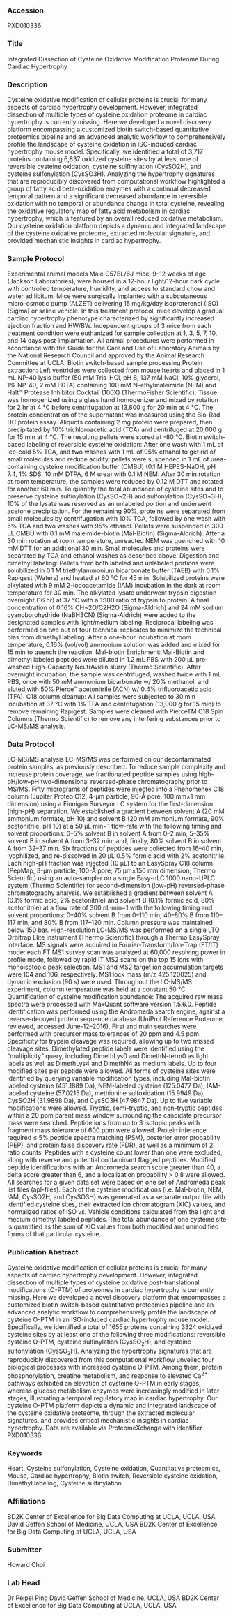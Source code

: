 ### Accession
PXD010336

### Title
Integrated Dissection of Cysteine Oxidative Modification Proteome During Cardiac Hypertrophy

### Description
Cysteine oxidative modification of cellular proteins is crucial for many aspects of cardiac hypertrophy development. However, integrated dissection of multiple types of cysteine oxidation proteome in cardiac hypertrophy is currently missing. Here we developed a novel discovery platform encompassing a customized biotin switch-based quantitative proteomics pipeline and an advanced analytic workflow to comprehensively profile the landscape of cysteine oxidation in ISO-induced cardiac hypertrophy mouse model. Specifically, we identified a total of 3,717 proteins containing 6,837 oxidized cysteine sites by at least one of reversible cysteine oxidation, cysteine sulfinylation (CysSO2H), and cysteine sulfonylation (CysSO3H). Analyzing the hypertrophy signatures that are reproducibly discovered from computational workflow highlighted a group of fatty acid beta-oxidation enzymes with a continual decreased temporal pattern and a significant decreased abundance in reversible oxidation with no temporal or abundance change in total cysteine, revealing the oxidative regulatory map of fatty acid metabolism in cardiac hypertrophy, which is featured by an overall reduced oxidative metabolism. Our cysteine oxidation platform depicts a dynamic and integrated landscape of the cysteine oxidative proteome, extracted molecular signature, and provided mechanistic insights in cardiac hypertrophy.

### Sample Protocol
Experimental animal models Male C57BL/6J mice, 9–12 weeks of age (Jackson Laboratories), were housed in a 12-hour light/12-hour dark cycle with controlled temperature, humidity, and access to standard chow and water ad libitum. Mice were surgically implanted with a subcutaneous micro-osmotic pump (ALZET) delivering 15 mg/kg/day isoproterenol (ISO) (Sigma) or saline vehicle. In this treatment protocol, mice develop a gradual cardiac hypertrophy phenotype characterized by significantly increased ejection fraction and HW/BW. Independent groups of 3 mice from each treatment condition were euthanized  for sample collection at 1, 3, 5, 7, 10, and 14 days post-implantation. All animal procedures were performed in accordance with the Guide for the Care and Use of Laboratory Animals by the National Research Council and approved by the Animal Research Committee at UCLA.  Biotin switch-based sample processing Protein extraction: Left ventricles were collected from mouse hearts and placed in 1 mL NP-40 lysis buffer (50 mM Tris–HCl, pH 8, 137 mM NaCl, 10% glycerol, 1% NP-40, 2 mM EDTA) containing 100 mM N-ethylmaleimide (NEM) and Halt™ Protease Inhibitor Cocktail (100X) (ThermoFisher Scientific). Tissue was homogenized using a glass hand homogenizer and mixed by rotation for 2 hr at 4 °C before centrifugation at 13,800 g for 20 min at 4 °C. The protein concentration of the supernatant was measured using the Bio-Rad DC protein assay. Aliquots containing 2 mg protein were prepared, then precipitated by 10% trichloroacetic acid (TCA) and centrifuged at 20,000 g for 15 min at 4 °C. The resulting pellets were stored at -80 °C. Biotin switch-based labeling of reversible cysteine oxidation: After one wash with 1 mL of ice-cold 5% TCA, and two washes with 1 mL of 95% ethanol to get rid of small molecules and reduce acidity, pellets were suspended in 1 mL of urea-containing cysteine modification buffer (CMBU) (0.1 M HEPES-NaOH, pH 7.4, 1% SDS, 10 mM DTPA, 6 M urea) with 0.1 M NEM. After 30 min rotation at room temperature, the samples were reduced by 0.12 M DTT and rotated for another 60 min. To quantify the total abundance of cysteine sites and to preserve cysteine sulfinylation (CysSO¬2H) and sulfonylation (CysSO¬3H), 10% of the lysate was reserved as an unlabeled portion and underwent acetone precipitation. For the remaining 90%, proteins were separated from small molecules by centrifugation with 10% TCA, followed by one wash with 5% TCA and two washes with 95% ethanol. Pellets were suspended in 300 µL CMBU with 0.1 mM maleimide-biotin (Mal-Biotin) (Sigma-Aldrich). After a 30 min rotation at room temperature, unreacted NEM was quenched with 10 mM DTT for an additional 30 min. Small molecules and proteins were separated by TCA and ethanol washes as described above. Digestion and dimethyl labeling: Pellets from both labeled and unlabeled portions were solubilized in 0.1 M triethylammonium bicarbonate buffer (TAEB) with 0.1% Rapigest (Waters) and heated at 60 °C for 45 min. Solubilized proteins were alkylated with 9 mM 2-iodoacetamide (IAM) incubation in the dark at room temperature for 30 min. The alkylated lysate underwent trypsin digestion overnight (16 hr) at 37 °C with a 1:100 ratio of trypsin to protein. A final concentration of 0.16% CH¬2O/C2H2O (Sigma-Aldrich) and 24 mM sodium cyanoborohydride (NaBH3CN) (Sigma-Aldrich) were added to the designated samples with light/medium labeling. Reciprocal labeling was performed on two out of four technical replicates to minimize the technical bias from dimethyl labeling. After a one-hour incubation at room temperature, 0.16% (vol/vol) ammonium solution was added and mixed for 15 min to quench the reaction. Mal-biotin Enrichment: Mal-Biotin and dimethyl labeled peptides were diluted in 1.2 mL PBS with 200 µL pre-washed High-Capacity NeutrAvidin slurry (Thermo Scientific). After overnight incubation, the sample was centrifuged, washed twice with 1 mL PBS, once with 50 mM ammonium bicarbonate w/ 20% methanol, and eluted with 50% Pierce™ acetonitrile (ACN) w/ 0.4% trifluoroacetic acid (TFA). C18 column cleanup: All samples were subjected to 30 min incubation at 37 °C with 1% TFA and centrifugation (13,000 g for 15 min) to remove remaining Rapigest. Samples were cleaned with PierceTM C18 Spin Columns (Thermo Scientific) to remove any interfering substances prior to LC-MS/MS analysis.

### Data Protocol
LC-MS/MS analysis LC-MS/MS was performed on our decontaminated protein samples, as previously described. To reduce sample complexity and increase protein coverage, we fractionated peptide samples using high-pH/low–pH two-dimensional reversed-phase chromatography prior to MS/MS. Fifty micrograms of peptides were injected into a Phenomenex C18 column (Jupiter Proteo C12, 4-μm particle, 90-Å pore, 100 mm×1 mm dimension) using a Finnigan Surveyor LC system for the first-dimension (high-pH) separation. We established a gradient between solvent A (20 mM ammonium formate, pH 10) and solvent B (20 mM ammonium formate, 90% acetonitrile, pH 10) at a 50 μL·min−1 flow-rate with the following timing and solvent proportions: 0–5% solvent B in solvent A from 0–2 min; 5–35% solvent B in solvent A from 3–32 min; and, finally, 80% solvent B in solvent A from 32–37 min. Six fractions of peptides were collected from 16–40 min, lyophilized, and re-dissolved in 20 µL 0.5% formic acid with 2% acetonitrile. Each high-pH fraction was injected (10 μL) to an EasySpray C18 column (PepMap, 3-μm particle, 100-Å pore; 75 μm×150 mm dimension; Thermo Scientific) using an auto-sampler on a single Easy-nLC 1000 nano-UPLC system (Thermo Scientific) for second-dimension (low-pH) reversed-phase chromatography analysis. We established a gradient between solvent A (0.1% formic acid, 2% acetonitrile) and solvent B (0.1% formic acid, 80% acetonitrile) at a flow rate of 300 nL·min−1 with the following timing and solvent proportions: 0–40% solvent B from 0–110 min; 40–80% B from 110–117 min; and 80% B from 117–120 min. Column pressure was maintained below 150 bar. High-resolution LC-MS/MS was performed on a single LTQ Orbitrap Elite instrument (Thermo Scientific) through a Thermo EasySpray interface. MS signals were acquired in Fourier-Transform/Ion-Trap (FT/IT) mode: each FT MS1 survey scan was analyzed at 60,000 resolving power in profile mode, followed by rapid IT MS2 scans on the top 15 ions with monoisotopic peak selection. MS1 and MS2 target ion accumulation targets were 104 and 106, respectively. MS1 lock mass (m/z 425.120025) and dynamic exclusion (90 s) were used. Throughout the LC-MS/MS experiment, column temperature was held at a constant 50 °C.   Quantification of cysteine modification abundance: The acquired raw mass spectra were processed with MaxQuant software version 1.5.6.0. Peptide identification was performed using the Andromeda search engine, against a reverse-decoyed protein sequence database (UniProt Reference Proteome, reviewed, accessed June-12–2016). First and main searches were performed with precursor mass tolerances of 20 ppm and 4.5 ppm. Specificity for trypsin cleavage was required, allowing up to two missed cleavage sites. Dimethylated peptide labels were identified using the “multiplicity” query, including DimethLys0 and DimethN-term0 as light labels as well as DimethLys4 and DimethN4 as medium labels. Up to four modified sites per peptide were allowed. All forms of cysteine sites were identified by querying variable modification types, including Mal-biotin labeled cysteine (451.1889 Da), NEM-labeled cysteine (125.0477 Da), IAM-labeled cysteine (57.0215 Da), methionine sulfoxidation (15.9949 Da), CysSO2H (31.9898 Da), and CysSO3H (47.9847 Da). Up to five variable modifications were allowed. Tryptic, semi-tryptic, and non-tryptic peptides within a 20 ppm parent mass window surrounding the candidate precursor mass were searched. Peptide ions from up to 3 isotopic peaks with fragment mass tolerance of 600 ppm were allowed. Protein inference required ≤ 5% peptide spectra matching (PSM), posterior error probability (PEP), and protein false discovery rate (FDR), as well as a minimum of 2 ratio counts. Peptides with a cysteine count lower than one were excluded, along with reverse and potential contaminant flagged peptides. Modified peptide identifications with an Andromeda search score greater than 40, a delta score greater than 6, and a localization probability > 0.8 were allowed. All searches for a given data set were based on one set of Andromeda peak list files (apl-files). Each of the cysteine modifications (i.e. Mal-biotin, NEM, IAM, CysSO2H, and CysSO3H) was generated as a separate output file with identified cysteine sites, their extracted ion chromatogram (XIC) values, and normalized ratios of ISO vs. Vehicle conditions calculated from the light and medium dimethyl labeled peptides. The total abundance of one cysteine site is quantified as the sum of XIC values from both modified and unmodified forms of that particular cysteine.

### Publication Abstract
Cysteine oxidative modification of cellular proteins is crucial for many aspects of cardiac hypertrophy development. However, integrated dissection of multiple types of cysteine oxidative post-translational modifications (O-PTM) of proteomes in cardiac hypertrophy is currently missing. Here we developed a novel discovery platform that encompasses a customized biotin switch-based quantitative proteomics pipeline and an advanced analytic workflow to comprehensively profile the landscape of cysteine O-PTM in an ISO-induced cardiac hypertrophy mouse model. Specifically, we identified a total of 1655 proteins containing 3324 oxidized cysteine sites by at least one of the following three modifications: reversible cysteine O-PTM, cysteine sulfinylation (CysSO<sub>2</sub>H), and cysteine sulfonylation (CysSO<sub>3</sub>H). Analyzing the hypertrophy signatures that are reproducibly discovered from this computational workflow unveiled four biological processes with increased cysteine O-PTM. Among them, protein phosphorylation, creatine metabolism, and response to elevated Ca<sup>2+</sup> pathways exhibited an elevation of cysteine O-PTM in early stages, whereas glucose metabolism enzymes were increasingly modified in later stages, illustrating a temporal regulatory map in cardiac hypertrophy. Our cysteine O-PTM platform depicts a dynamic and integrated landscape of the cysteine oxidative proteome, through the extracted molecular signatures, and provides critical mechanistic insights in cardiac hypertrophy. Data are available via ProteomeXchange with identifier PXD010336.

### Keywords
Heart, Cysteine sulfonylation, Cysteine oxidation, Quantitative proteomics, Mouse, Cardiac hypertrophy, Biotin switch, Reversible cysteine oxidation, Dimethyl labeling, Cysteine sulfinylation

### Affiliations
 BD2K Center of Excellence for Big Data Computing at UCLA, UCLA, USA
David Geffen School of Medicine, UCLA, USA BD2K Center of Excellence for Big Data Computing at UCLA, UCLA, USA

### Submitter
Howard Choi

### Lab Head
Dr Peipei Ping
David Geffen School of Medicine, UCLA, USA BD2K Center of Excellence for Big Data Computing at UCLA, UCLA, USA



